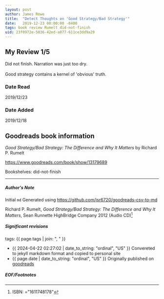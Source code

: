 ```yaml
---
layout: post
author: James Rowe
title:  "Detect Thoughts on 'Good Strategy/Bad Strategy'"
date:   2019-12-23 00:00:00 -0400
tags: book review Rumelt did-not-finish
uid: 23f0972e-5036-42ed-a877-611ce3dd9a29
---
```


<!-- highly dependent on how you personally use jekyll templates, and how you want this to show up -->
<!-- escape any jekyll keys with double brackets -->

## My Review 1/5

Did not finish. Narration was just too dry. <br/><br/>Good strategy contains a kernel of 'obvious' truth.

### Date Read
2019/12/23

### Date Added
2019/12/18

## Goodreads book information

*Good Strategy/Bad Strategy: The Difference and Why It Matters* by Richard P. Rumelt

https://www.goodreads.com/book/show/13179689

Bookshelves: did-not-finish

---

##### Author's Note

Initial `md` Generated using https://github.com/jsr6720/goodreads-csv-to-md

Richard P. Rumelt, *Good Strategy/Bad Strategy: The Difference and Why It Matters*, Sean Runnette HighBridge Company 2012 (Audio CD)[^1]

##### Significant revisions

tags: {{ page.tags | join: ", " }} <!-- todo move this somewhere -->

- {{ 2024-04-22 02:27:02 | date_to_string: "ordinal", "US" }} Convereted to jekyll markdown format and copied to personal site
- {{ page.date | date_to_string: "ordinal", "US" }} Originally published on [goodreads](https://www.goodreads.com)

##### EOF/Footnotes

[^1]: ISBN: ="1611748178"